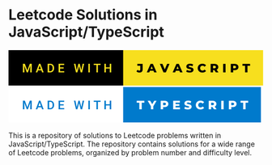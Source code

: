 # Leetcode Solutions in JavaScript/TypeScript

![MADE WITH JAVASCRIPT](./made-with-javascript.svg)
![MADE WITH TYPESCRIPT](./made-with-typescript.svg)

This is a repository of solutions to Leetcode problems written in JavaScript/TypeScript.
The repository contains solutions for a wide range of Leetcode problems, organized by problem number and difficulty level.
